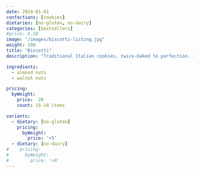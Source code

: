 ```yaml
---
date: 2024-01-01
confections: [cookies]
dietaries: [no-gluten, no-dairy]
categories: [bestsellers]
#price: 6.50
image: "/images/biscotti-listing.jpg"
weight: 100
title: "Biscotti"
description: "Traditional Italian cookies, twice-baked to perfection. Ideal with coffee or tea."

ingredients:
  - almond nuts
  - walnut nuts

pricing:
  byWeight:
    price:  20
    count: 15-18 items

variants:
  - dietary: [no-gluten]
    pricing:
      byWeight:
        price: '+5'
  - dietary: [no-dairy]
#    pricing:
#      byWeight:
#        price: '+0'
---
```


[//]: # (Additional details about the Biscotti can go here as markdown content.)


